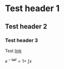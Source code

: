 # Test header 1

## Test header 2

### Test header 3

Test [link](http://www.google.com)

*e*<sup> − *i**ω**t*</sup> = 1+ ∫*x*
